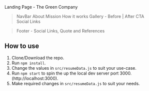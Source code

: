 Landing Page - The Green Company

> NavBar
> About
> Mission
> How it works
> Gallery - Before | After
> CTA
> Social Links


>Footer - Social Links, Quote and References

## How to use
1. Clone/Download the repo.
2. Run  ``` npm install ```.
3. Change the values in ```src/resumeData.js``` to suit your use-case.
4. Run ```npm start``` to spin the up the local dev server port 3000.(http://localhost:3000).
5. Make required changes in ```src/resumeData.js``` to suit your needs.

